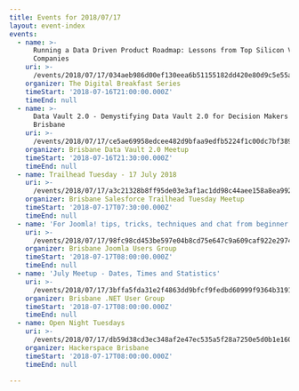 ```yaml
---
title: Events for 2018/07/17
layout: event-index
events:
  - name: >-
      Running a Data Driven Product Roadmap: Lessons from Top Silicon Valley
      Companies
    uri: >-
      /events/2018/07/17/034aeb986d00ef130eea6b51155182dd420e80d9c5e55afda133dc131a268cf9
    organizer: The Digital Breakfast Series
    timeStart: '2018-07-16T21:00:00.000Z'
    timeEnd: null
  - name: >-
      Data Vault 2.0 - Demystifying Data Vault 2.0 for Decision Makers -
      Brisbane
    uri: >-
      /events/2018/07/17/ce5ae69958edcee482d9bfaa9edfb5224f1c00dc7bf38986d1dd520d2e566179
    organizer: Brisbane Data Vault 2.0 Meetup
    timeStart: '2018-07-16T21:30:00.000Z'
    timeEnd: null
  - name: Trailhead Tuesday - 17 July 2018
    uri: >-
      /events/2018/07/17/a3c21328b8ff95de03e3af1ac1dd98c44aee158a8ea99231270f4e5e1438c6f2
    organizer: Brisbane Salesforce Trailhead Tuesday Meetup
    timeStart: '2018-07-17T07:30:00.000Z'
    timeEnd: null
  - name: 'For Joomla! tips, tricks, techniques and chat from beginner to advanced.'
    uri: >-
      /events/2018/07/17/98fc98cd453be597e04b8cd75e647c9a609caf922e2974011b5d55546f6c7b44
    organizer: Brisbane Joomla Users Group
    timeStart: '2018-07-17T08:00:00.000Z'
    timeEnd: null
  - name: 'July Meetup - Dates, Times and Statistics'
    uri: >-
      /events/2018/07/17/3bffa5fda31e2f4863dd9bfcf9fedbd60999f9364b3191af23c29a83489919c5
    organizer: Brisbane .NET User Group
    timeStart: '2018-07-17T08:00:00.000Z'
    timeEnd: null
  - name: Open Night Tuesdays
    uri: >-
      /events/2018/07/17/db59d38cd3ec348af2e47ec535a5f28a7250e5d0b1e1605c6fab0bb79c5a30e8
    organizer: Hackerspace Brisbane
    timeStart: '2018-07-17T08:00:00.000Z'
    timeEnd: null

---
```


